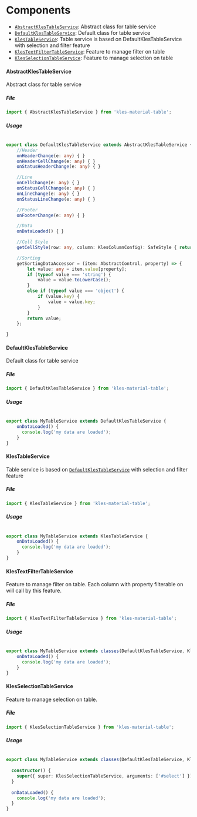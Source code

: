 # Components
- [`AbstractKlesTableService`](#abstractklestableservice): Abstract class for table service
- [`DefaultKlesTableService`](#defaultklestableservice): Default class for table service
- [`KlesTableService`](#klestableservice): Table service is based on DefaultKlesTableService with selection and filter feature
- [`KlesTextFilterTableService`](#klestextfiltertableservice): Feature to manage filter on table
- [`KlesSelectionTableService`](#klesselectiontableservice): Feature to manage selection on table
  
#### AbstractKlesTableService

Abstract class for table service

##### File

```typescript
import { AbstractKlesTableService } from 'kles-material-table';
```

##### Usage

```typescript

export class DefaultKlesTableService extends AbstractKlesTableService {
    //Header
    onHeaderChange(e: any) { }
    onHeaderCellChange(e: any) { }
    onStatusHeaderChange(e: any) { }

    //Line
    onCellChange(e: any) { }
    onStatusCellChange(e: any) { }
    onLineChange(e: any) { }
    onStatusLineChange(e: any) { }

    //Footer
    onFooterChange(e: any) { }

    //Data
    onDataLoaded() { }

    //Cell Style
    getCellStyle(row: any, column: KlesColumnConfig): SafeStyle { return "" };

    //Sorting
    getSortingDataAccessor = (item: AbstractControl, property) => {
        let value: any = item.value[property];
        if (typeof value === 'string') {
            value = value.toLowerCase();
        }
        else if (typeof value === 'object') {
            if (value.key) {
                value = value.key;
            }
        }
        return value;
    };

}

```

#### DefaultKlesTableService

Default class for table service

##### File

```typescript
import { DefaultKlesTableService } from 'kles-material-table';
```

##### Usage

```typescript

export class MyTableService extends DefaultKlesTableService {
    onDataLoaded() { 
      console.log('my data are loaded');
    }
}

```

#### KlesTableService

Table service is based on [`DefaultKlesTableService`](./services#DefaultKlesTableService) with selection and filter feature

##### File

```typescript
import { KlesTableService } from 'kles-material-table';
```

##### Usage

```typescript

export class MyTableService extends KlesTableService {
    onDataLoaded() { 
      console.log('my data are loaded');
    }
}
```

#### KlesTextFilterTableService

Feature to manage filter on table. Each column with property filterable on will call by this feature.

##### File

```typescript
import { KlesTextFilterTableService } from 'kles-material-table';
```

##### Usage

```typescript

export class MyTableService extends classes(DefaultKlesTableService, KlesTextFilterTableService) {
    onDataLoaded() { 
      console.log('my data are loaded');
    }
}
```

#### KlesSelectionTableService

Feature to manage selection on table.

##### File

```typescript
import { KlesSelectionTableService } from 'kles-material-table';
```

##### Usage

```typescript

export class MyTableService extends classes(DefaultKlesTableService, KlesSelectionTableService) {
     
  constructor() {
    super({ super: KlesSelectionTableService, arguments: ['#select'] });// The argument is the column key for selection
  }
    
  onDataLoaded() { 
    console.log('my data are loaded');
  }
}
```
